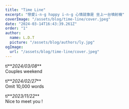 ```yaml
---
title: "Time Line"
excerpt: "戀愛i-n-g happy i-n-g 心情就像是 坐上一台噴射機"
coverImage: "/assets/blog/time-line/cover.jpeg"
date: "2024-03-14T16:43:39.261Z"
order: "1"
author:
  name: L.D.T
  picture: "/assets/blog/authors/ly.jpg"
ogImage:
  url: "/assets/blog/time-line/cover.jpeg"
---
```


tl**_2024/03/08_**  
Couples weekend

tl**_2024/02/27_**  
Omit 10,000 words

tl**_2023/11/22_**  
Nice to meet you !
